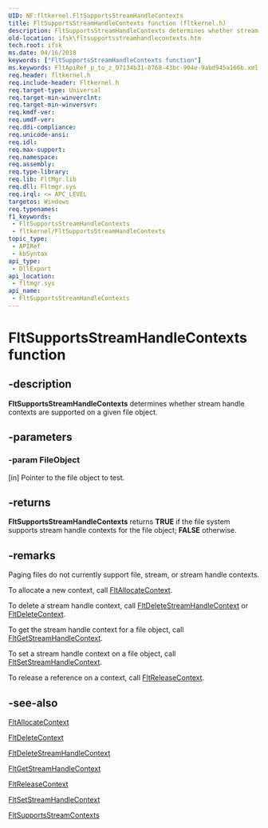 ```yaml
---
UID: NF:fltkernel.FltSupportsStreamHandleContexts
title: FltSupportsStreamHandleContexts function (fltkernel.h)
description: FltSupportsStreamHandleContexts determines whether stream handle contexts are supported on a given file object.
old-location: ifsk\fltsupportsstreamhandlecontexts.htm
tech.root: ifsk
ms.date: 04/16/2018
keywords: ["FltSupportsStreamHandleContexts function"]
ms.keywords: FltApiRef_p_to_z_07134b31-8768-43bc-904e-9abd945a166b.xml, FltSupportsStreamHandleContexts, FltSupportsStreamHandleContexts function [Installable File System Drivers], fltkernel/FltSupportsStreamHandleContexts, ifsk.fltsupportsstreamhandlecontexts
req.header: fltkernel.h
req.include-header: Fltkernel.h
req.target-type: Universal
req.target-min-winverclnt: 
req.target-min-winversvr: 
req.kmdf-ver: 
req.umdf-ver: 
req.ddi-compliance: 
req.unicode-ansi: 
req.idl: 
req.max-support: 
req.namespace: 
req.assembly: 
req.type-library: 
req.lib: FltMgr.lib
req.dll: Fltmgr.sys
req.irql: <= APC_LEVEL
targetos: Windows
req.typenames: 
f1_keywords:
 - FltSupportsStreamHandleContexts
 - fltkernel/FltSupportsStreamHandleContexts
topic_type:
 - APIRef
 - kbSyntax
api_type:
 - DllExport
api_location:
 - fltmgr.sys
api_name:
 - FltSupportsStreamHandleContexts
---
```


# FltSupportsStreamHandleContexts function


## -description

<b>FltSupportsStreamHandleContexts</b> determines whether stream handle contexts are supported on a given file object.

## -parameters

### -param FileObject 

[in]
Pointer to the file object to test.

## -returns

<b>FltSupportsStreamHandleContexts</b> returns <b>TRUE</b> if the file system supports stream handle contexts for the file object; <b>FALSE</b> otherwise.

## -remarks

Paging files do not currently support file, stream, or stream handle contexts. 

To allocate a new context, call <a href="/windows-hardware/drivers/ddi/fltkernel/nf-fltkernel-fltallocatecontext">FltAllocateContext</a>. 

To delete a stream handle context, call <a href="/windows-hardware/drivers/ddi/fltkernel/nf-fltkernel-fltdeletestreamhandlecontext">FltDeleteStreamHandleContext</a> or <a href="/windows-hardware/drivers/ddi/fltkernel/nf-fltkernel-fltdeletecontext">FltDeleteContext</a>. 

To get the stream handle context for a file object, call <a href="/windows-hardware/drivers/ddi/fltkernel/nf-fltkernel-fltgetstreamhandlecontext">FltGetStreamHandleContext</a>. 

To set a stream handle context on a file object, call <a href="/windows-hardware/drivers/ddi/fltkernel/nf-fltkernel-fltsetstreamhandlecontext">FltSetStreamHandleContext</a>. 

To release a reference on a context, call <a href="/windows-hardware/drivers/ddi/fltkernel/nf-fltkernel-fltreleasecontext">FltReleaseContext</a>.

## -see-also

<a href="/windows-hardware/drivers/ddi/fltkernel/nf-fltkernel-fltallocatecontext">FltAllocateContext</a>



<a href="/windows-hardware/drivers/ddi/fltkernel/nf-fltkernel-fltdeletecontext">FltDeleteContext</a>



<a href="/windows-hardware/drivers/ddi/fltkernel/nf-fltkernel-fltdeletestreamhandlecontext">FltDeleteStreamHandleContext</a>



<a href="/windows-hardware/drivers/ddi/fltkernel/nf-fltkernel-fltgetstreamhandlecontext">FltGetStreamHandleContext</a>



<a href="/windows-hardware/drivers/ddi/fltkernel/nf-fltkernel-fltreleasecontext">FltReleaseContext</a>



<a href="/windows-hardware/drivers/ddi/fltkernel/nf-fltkernel-fltsetstreamhandlecontext">FltSetStreamHandleContext</a>



<a href="/windows-hardware/drivers/ddi/fltkernel/nf-fltkernel-fltsupportsstreamcontexts">FltSupportsStreamContexts</a>
